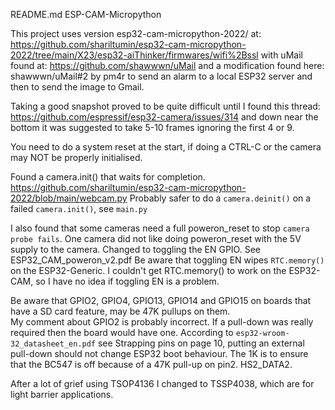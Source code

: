 README.md 
ESP-CAM-Micropython

This project uses version esp32-cam-micropython-2022/ at: https://github.com/shariltumin/esp32-cam-micropython-2022/tree/main/X23/esp32-aiThinker/firmwares/wifi%2Bssl with uMail found at: https://github.com/shawwwn/uMail and a modification found here: shawwwn/uMail#2 by pm4r to send an alarm to a local ESP32 server and then to send the image to Gmail.

Taking a good snapshot proved to be quite difficult until I found this thread: https://github.com/espressif/esp32-camera/issues/314 and down near the bottom it was suggested to take 5-10 frames ignoring the first 4 or 9.
 
You need to do a system reset at the start, if doing a CTRL-C or the camera may NOT be properly initialised.

Found a camera.init() that waits for completion. https://github.com/shariltumin/esp32-cam-micropython-2022/blob/main/webcam.py
Probably safer to do a `camera.deinit()` on a failed `camera.init()`, see `main.py`

I also found that some cameras need a full poweron_reset to stop `camera probe fails`.  One camera did not like doing poweron_reset with the 5V supply to the camera. Changed to toggling the EN GPIO.  See ESP32_CAM_poweron_v2.pdf  Be aware that toggling EN wipes `RTC.memory()` on the ESP32-Generic.  I couldn't get RTC.memory() to work on the ESP32-CAM, so I have no idea if toggling EN is a problem. 

Be aware that GPIO2, GPIO4, GPIO13, GPIO14 and GPIO15 on boards that have a SD card feature, may be 47K pullups on them.  
My comment about GPIO2 is probably incorrect.  If a pull-down was really required then the board would have one.  According to `esp32-wroom-32_datasheet_en.pdf` see Strapping pins on page 10, putting an external pull-down should not change ESP32 boot behaviour.  The 1K is to ensure that the BC547 is off because of a 47K pull-up on pin2. HS2_DATA2.

After a lot of grief using TSOP4136 I changed to TSSP4038, which are for light barrier applications.
